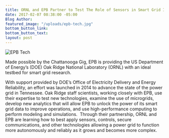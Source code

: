 ```yaml
---
title: ORNL and EPB Partner to Test The Role of Sensors in Smart Grid Innovation
date: 2017-02-07 08:38:00 -05:00
Blog Author: 
featured_image: "/uploads/epb-tech.jpg"
bottom_button_link: 
bottom_button_text: 
layout: post
---
```


![EPB Tech](/uploads/epb-tech.jpg)

Made possible by the Chattanooga Gig, EPB is providing the US Department of Energy’s (DOE) Oak Ridge National Laboratory (ORNL) with an ideal testbed for smart grid research.

With support provided by DOE’s Office of Electricity Delivery and Energy Reliability, an effort was launched in 2014 to advance the state of the power grid in Tennessee.  Oak Ridge staff scientists, working closely with EPB, use their expertise to test new technologies, examine the use of microgrids, develop new analytics that will allow EPB to unlock the power of its smart grid data to improve operations, and use high-performance computing to perform modeling and simulations.
​
Through their partnership, ORNL and EPB are learning how to best apply sensors, controls, secure communications, and other technologies allowing a power grid to function more autonomously and reliably as it grows and becomes more complex.